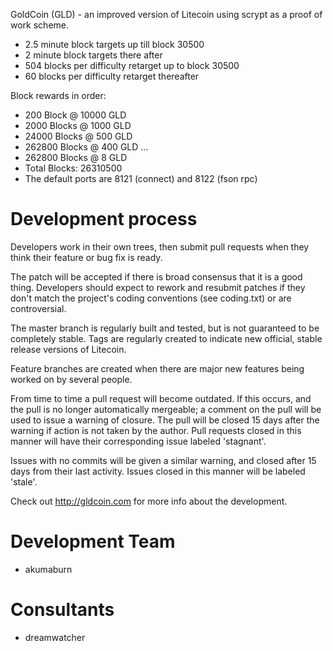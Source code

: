GoldCoin (GLD) - an improved version of Litecoin using scrypt as a proof of work scheme.
 - 2.5 minute block targets up till block 30500
 - 2 minute block targets there after
 - 504 blocks per difficulty retarget up to block 30500
 - 60 blocks per difficulty retarget thereafter

Block rewards in order:

 - 200 Block @ 10000 GLD
 - 2000	Blocks @ 1000 GLD
 - 24000 Blocks @ 500 GLD
 - 262800 Blocks @ 400 GLD
   ...
 - 262800 Blocks @ 8 GLD
 - Total Blocks: 26310500
 - The default ports are 8121 (connect) and 8122 (fson rpc)


Development process
===================

Developers work in their own trees, then submit pull requests when
they think their feature or bug fix is ready.

The patch will be accepted if there is broad consensus that it is a
good thing.  Developers should expect to rework and resubmit patches
if they don't match the project's coding conventions (see coding.txt)
or are controversial.

The master branch is regularly built and tested, but is not guaranteed
to be completely stable. Tags are regularly created to indicate new
official, stable release versions of Litecoin.

Feature branches are created when there are major new features being
worked on by several people.

From time to time a pull request will become outdated. If this occurs, and
the pull is no longer automatically mergeable; a comment on the pull will
be used to issue a warning of closure. The pull will be closed 15 days
after the warning if action is not taken by the author. Pull requests closed
in this manner will have their corresponding issue labeled 'stagnant'.

Issues with no commits will be given a similar warning, and closed after
15 days from their last activity. Issues closed in this manner will be 
labeled 'stale'. 

Check out http://gldcoin.com for more info about the development.

Development Team
================
- akumaburn

Consultants
================
- dreamwatcher
